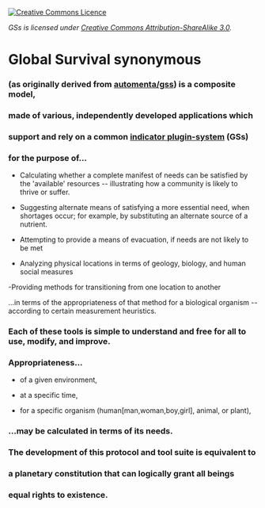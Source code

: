[![Creative Commons Licence](http://i.creativecommons.org/l/by-sa/3.0/nz/88x31.png)](http://creativecommons.org/licenses/by-sa/3.0/nz/deed.en_GB) 

*GSs is licensed under [Creative Commons Attribution-ShareAlike 3.0](http://creativecommons.org/licenses/by-sa/3.0/).*

# Global Survival synonymous
### (as originally derived from [automenta/gss](http://github.com/automenta/gss)) is a composite model,
### made of various, independently developed applications which 
### support and rely on a common [indicator plugin-system](http://gss.universalsoldier.ca#!topic/global-survival/Ojw4KXNzTZ4) (GSs) 
### for the purpose of...

 * Calculating whether a complete manifest of needs can be satisfied by the 'available' resources -- illustrating how a community is likely to thrive or suffer.

 * Suggesting alternate means of satisfying a more essential need, when shortages occur; for example, by substituting an alternate source of a nutrient.

 * Attempting to provide a means of evacuation, if needs are not likely to be met

 * Analyzing physical locations in terms of geology, biology, and human social measures

 -Providing methods for transitioning from one location to another

...in terms of the appropriateness of that method for a biological organism -- according to certain measurement heuristics.

### Each of these tools is simple to understand and free for all to use, modify, and improve.


### Appropriateness...

  * of a given environment,

  * at a specific time,

  * for a specific organism (human[man,woman,boy,girl], animal, or plant),

### ...may be calculated in terms of its needs.

### The development of this protocol and tool suite is equivalent to 
### a planetary constitution that can logically grant all beings 
### equal rights to existence.
